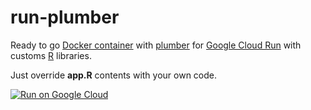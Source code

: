# run-plumber

Ready to go [Docker container](https://hub.docker.com/repository/docker/amanas/run-plumber) with [plumber](https://www.rplumber.io/) for [Google Cloud Run](https://cloud.google.com/run) with customs [R](https://www.r-project.org/) libraries.

Just override **app.R** contents with your own code.

[![Run on Google Cloud](https://deploy.cloud.run/button.svg)](https://deploy.cloud.run?git_repo=https://github.com/amanas/run-plumber)
